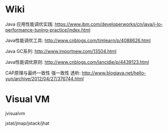 # Wiki
Java 应用性能调优实践: https://www.ibm.com/developerworks/cn/java/j-lo-performance-tuning-practice/index.html

Java性能调优工具: http://www.cnblogs.com/timlearn/p/4088626.html

Java GC系列: http://www.importnew.com/13504.html

Java性能调优原则: http://www.cnblogs.com/lancidie/p/4439123.html

CAP原理与最终一致性 强一致性 透析: http://www.blogjava.net/hello-yun/archive/2012/04/27/376744.html


# Visual VM
jvisualvm

jstat/jmap/jstack/jhat
